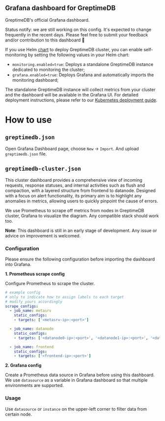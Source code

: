 Grafana dashboard for GreptimeDB
--------------------------------

GreptimeDB's official Grafana dashboard.

Status notify: we are still working on this config. It's expected to change frequently in the recent days. Please feel free to submit your feedback and/or contribution to this dashboard 🤗

If you use Helm [chart](https://github.com/GreptimeTeam/helm-charts) to deploy GreptimeDB cluster, you can enable self-monitoring by setting the following values in your Helm chart:

- `monitoring.enabled=true`: Deploys a standalone GreptimeDB instance dedicated to monitoring the cluster;
- `grafana.enabled=true`: Deploys Grafana and automatically imports the monitoring dashboard;

The standalone GreptimeDB instance will collect metrics from your cluster and the dashboard will be available in the Grafana UI. For detailed deployment instructions, please refer to our [Kubernetes deployment guide](https://docs.greptime.com/nightly/user-guide/deployments/deploy-on-kubernetes/getting-started).

# How to use

## `greptimedb.json`

Open Grafana Dashboard page, choose `New` -> `Import`. And upload `greptimedb.json` file.

## `greptimedb-cluster.json`

This cluster dashboard provides a comprehensive view of incoming requests, response statuses, and internal activities such as flush and compaction, with a layered structure from frontend to datanode. Designed with a focus on alert functionality, its primary aim is to highlight any anomalies in metrics, allowing users to quickly pinpoint the cause of errors.

We use Prometheus to scrape off metrics from nodes in GreptimeDB cluster, Grafana to visualize the diagram. Any compatible stack should work too.

__Note__: This dashboard is still in an early stage of development. Any issue or advice on improvement is welcomed.

### Configuration

Please ensure the following configuration before importing the dashboard into Grafana.

__1. Prometheus scrape config__

Configure Prometheus to scrape the cluster.

```yml
# example config
# only to indicate how to assign labels to each target
# modify yours accordingly
scrape_configs:
  - job_name: metasrv
    static_configs:
    - targets: ['<metasrv-ip>:<port>']

  - job_name: datanode
    static_configs:
    - targets: ['<datanode0-ip>:<port>', '<datanode1-ip>:<port>', '<datanode2-ip>:<port>']

  - job_name: frontend
    static_configs:
    - targets: ['<frontend-ip>:<port>']
```

__2. Grafana config__

Create a Prometheus data source in Grafana before using this dashboard. We use `datasource` as a variable in Grafana dashboard so that multiple environments are supported.

### Usage

Use `datasource` or `instance` on the upper-left corner to filter data from certain node.
